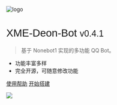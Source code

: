 <!-- _coverpage.md -->

![logo](https://image.179.life/images/deon_avatar_round.png)

# <span style="font-family:'Geist Variable', sans-serif;font-weight:300">XME-Deon-Bot <small>v0.4.1</small></span>

> 基于 Nonebot1 实现的多功能 QQ Bot。

- 功能丰富多样
- 完全开源，可随意修改功能

[<i class="fa-light fa-circle-question"></i> 使用帮助](help)
[<i class="fa-light fa-paper-plane"></i> 开始搭建](get_started)


![](https://image.179.life/images/desert1.webp)